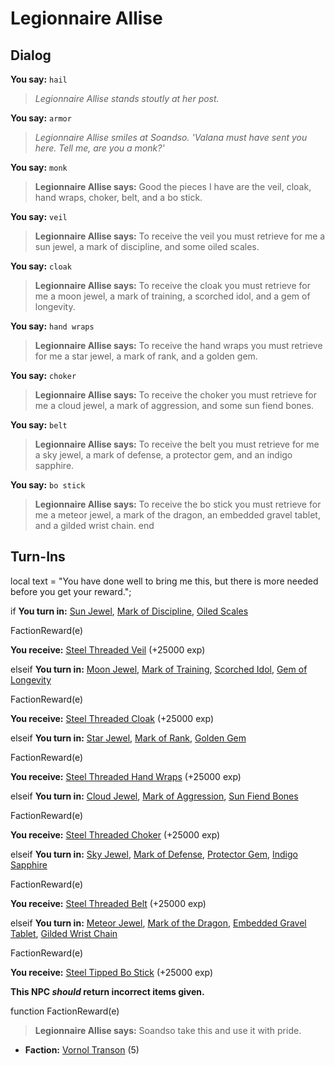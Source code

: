 # Legionnaire Allise
## Dialog

**You say:** `hail`



>*Legionnaire Allise stands stoutly at her post.*

**You say:** `armor`



>*Legionnaire Allise smiles at Soandso. 'Valana must have sent you here. Tell me, are you a monk?'*

**You say:** `monk`



>**Legionnaire Allise says:** Good the pieces I have are the veil, cloak, hand wraps, choker, belt, and a bo stick.

**You say:** `veil`



>**Legionnaire Allise says:** To receive the veil you must retrieve for me a sun jewel, a mark of discipline, and some oiled scales.

**You say:** `cloak`



>**Legionnaire Allise says:** To receive the cloak you must retrieve for me a moon jewel, a mark of training, a scorched idol, and a gem of longevity.

**You say:** `hand wraps`



>**Legionnaire Allise says:** To receive the hand wraps you must retrieve for me a star jewel, a mark of rank, and a golden gem.

**You say:** `choker`



>**Legionnaire Allise says:** To receive the choker you must retrieve for me a cloud jewel, a mark of aggression, and some sun fiend bones.

**You say:** `belt`



>**Legionnaire Allise says:** To receive the belt you must retrieve for me a sky jewel, a mark of defense, a protector gem, and an indigo sapphire.

**You say:** `bo stick`



>**Legionnaire Allise says:** To receive the bo stick you must retrieve for me a meteor jewel, a mark of the dragon, an embedded gravel tablet, and a gilded wrist chain.
end

## Turn-Ins



local text = "You have done well to bring me this, but there is more needed before you get your reward.";



if **You turn in:** [Sun Jewel](/item/4488), [Mark of Discipline](/item/5254), [Oiled Scales](/item/5255)


FactionReward(e)


 **You receive:**  [Steel Threaded Veil](/item/3782) (+25000 exp)

elseif **You turn in:** [Moon Jewel](/item/4489), [Mark of Training](/item/5256), [Scorched Idol](/item/5257), [Gem of Longevity](/item/5258)


FactionReward(e)


 **You receive:**  [Steel Threaded Cloak](/item/3783) (+25000 exp)

elseif **You turn in:** [Star Jewel](/item/4490), [Mark of Rank](/item/5259), [Golden Gem](/item/5260)


FactionReward(e)


 **You receive:**  [Steel Threaded Hand Wraps](/item/3784) (+25000 exp)

elseif **You turn in:** [Cloud Jewel](/item/4491), [Mark of Aggression](/item/5261), [Sun Fiend Bones](/item/5262)


FactionReward(e)


 **You receive:**  [Steel Threaded Choker](/item/3785) (+25000 exp)

elseif **You turn in:** [Sky Jewel](/item/4492), [Mark of Defense](/item/5263), [Protector Gem](/item/5264), [Indigo Sapphire](/item/5266)


FactionReward(e)


 **You receive:**  [Steel Threaded Belt](/item/3786) (+25000 exp)

elseif **You turn in:** [Meteor Jewel](/item/4493), [Mark of the Dragon](/item/5265), [Embedded Gravel Tablet](/item/5267), [Gilded Wrist Chain](/item/5268)


FactionReward(e)


 **You receive:**  [Steel Tipped Bo Stick](/item/3787) (+25000 exp)

**This NPC *should* return incorrect items given.**

function FactionReward(e)

>**Legionnaire Allise says:** Soandso take this and use it with pride.

* __Faction:__ [Vornol Transon](/faction/1547) (5)